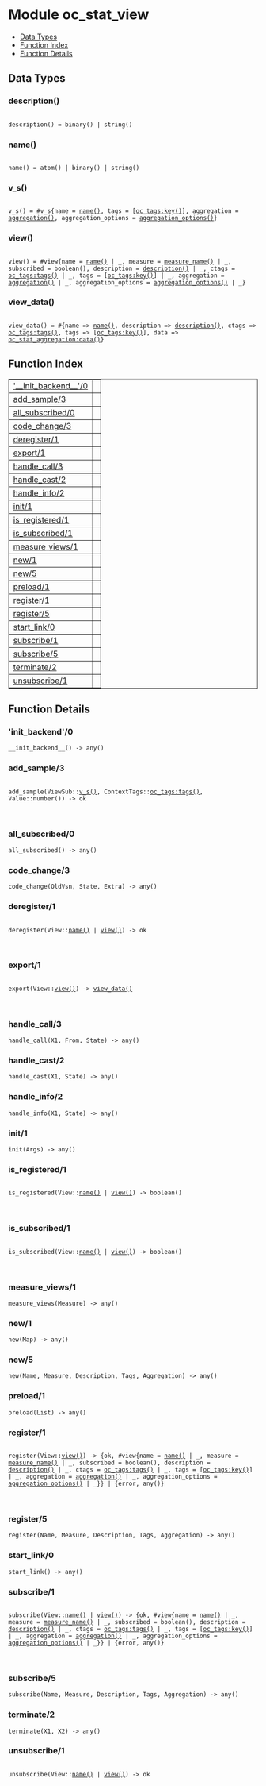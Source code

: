 

# Module oc_stat_view #
* [Data Types](#types)
* [Function Index](#index)
* [Function Details](#functions)

<a name="types"></a>

## Data Types ##




### <a name="type-description">description()</a> ###


<pre><code>
description() = binary() | string()
</code></pre>




### <a name="type-name">name()</a> ###


<pre><code>
name() = atom() | binary() | string()
</code></pre>




### <a name="type-v_s">v_s()</a> ###


<pre><code>
v_s() = #v_s{name = <a href="#type-name">name()</a>, tags = [<a href="oc_tags.md#type-key">oc_tags:key()</a>], aggregation = <a href="#type-aggregation">aggregation()</a>, aggregation_options = <a href="#type-aggregation_options">aggregation_options()</a>}
</code></pre>




### <a name="type-view">view()</a> ###


<pre><code>
view() = #view{name = <a href="#type-name">name()</a> | _, measure = <a href="#type-measure_name">measure_name()</a> | _, subscribed = boolean(), description = <a href="#type-description">description()</a> | _, ctags = <a href="oc_tags.md#type-tags">oc_tags:tags()</a> | _, tags = [<a href="oc_tags.md#type-key">oc_tags:key()</a>] | _, aggregation = <a href="#type-aggregation">aggregation()</a> | _, aggregation_options = <a href="#type-aggregation_options">aggregation_options()</a> | _}
</code></pre>




### <a name="type-view_data">view_data()</a> ###


<pre><code>
view_data() = #{name =&gt; <a href="#type-name">name()</a>, description =&gt; <a href="#type-description">description()</a>, ctags =&gt; <a href="oc_tags.md#type-tags">oc_tags:tags()</a>, tags =&gt; [<a href="oc_tags.md#type-key">oc_tags:key()</a>], data =&gt; <a href="oc_stat_aggregation.md#type-data">oc_stat_aggregation:data()</a>}
</code></pre>

<a name="index"></a>

## Function Index ##


<table width="100%" border="1" cellspacing="0" cellpadding="2" summary="function index"><tr><td valign="top"><a href="#__init_backend__-0">'__init_backend__'/0</a></td><td></td></tr><tr><td valign="top"><a href="#add_sample-3">add_sample/3</a></td><td></td></tr><tr><td valign="top"><a href="#all_subscribed-0">all_subscribed/0</a></td><td></td></tr><tr><td valign="top"><a href="#code_change-3">code_change/3</a></td><td></td></tr><tr><td valign="top"><a href="#deregister-1">deregister/1</a></td><td></td></tr><tr><td valign="top"><a href="#export-1">export/1</a></td><td></td></tr><tr><td valign="top"><a href="#handle_call-3">handle_call/3</a></td><td></td></tr><tr><td valign="top"><a href="#handle_cast-2">handle_cast/2</a></td><td></td></tr><tr><td valign="top"><a href="#handle_info-2">handle_info/2</a></td><td></td></tr><tr><td valign="top"><a href="#init-1">init/1</a></td><td></td></tr><tr><td valign="top"><a href="#is_registered-1">is_registered/1</a></td><td></td></tr><tr><td valign="top"><a href="#is_subscribed-1">is_subscribed/1</a></td><td></td></tr><tr><td valign="top"><a href="#measure_views-1">measure_views/1</a></td><td></td></tr><tr><td valign="top"><a href="#new-1">new/1</a></td><td></td></tr><tr><td valign="top"><a href="#new-5">new/5</a></td><td></td></tr><tr><td valign="top"><a href="#preload-1">preload/1</a></td><td></td></tr><tr><td valign="top"><a href="#register-1">register/1</a></td><td></td></tr><tr><td valign="top"><a href="#register-5">register/5</a></td><td></td></tr><tr><td valign="top"><a href="#start_link-0">start_link/0</a></td><td></td></tr><tr><td valign="top"><a href="#subscribe-1">subscribe/1</a></td><td></td></tr><tr><td valign="top"><a href="#subscribe-5">subscribe/5</a></td><td></td></tr><tr><td valign="top"><a href="#terminate-2">terminate/2</a></td><td></td></tr><tr><td valign="top"><a href="#unsubscribe-1">unsubscribe/1</a></td><td></td></tr></table>


<a name="functions"></a>

## Function Details ##

<a name="__init_backend__-0"></a>

### '__init_backend__'/0 ###

`__init_backend__() -> any()`

<a name="add_sample-3"></a>

### add_sample/3 ###

<pre><code>
add_sample(ViewSub::<a href="#type-v_s">v_s()</a>, ContextTags::<a href="oc_tags.md#type-tags">oc_tags:tags()</a>, Value::number()) -&gt; ok
</code></pre>
<br />

<a name="all_subscribed-0"></a>

### all_subscribed/0 ###

`all_subscribed() -> any()`

<a name="code_change-3"></a>

### code_change/3 ###

`code_change(OldVsn, State, Extra) -> any()`

<a name="deregister-1"></a>

### deregister/1 ###

<pre><code>
deregister(View::<a href="#type-name">name()</a> | <a href="#type-view">view()</a>) -&gt; ok
</code></pre>
<br />

<a name="export-1"></a>

### export/1 ###

<pre><code>
export(View::<a href="#type-view">view()</a>) -&gt; <a href="#type-view_data">view_data()</a>
</code></pre>
<br />

<a name="handle_call-3"></a>

### handle_call/3 ###

`handle_call(X1, From, State) -> any()`

<a name="handle_cast-2"></a>

### handle_cast/2 ###

`handle_cast(X1, State) -> any()`

<a name="handle_info-2"></a>

### handle_info/2 ###

`handle_info(X1, State) -> any()`

<a name="init-1"></a>

### init/1 ###

`init(Args) -> any()`

<a name="is_registered-1"></a>

### is_registered/1 ###

<pre><code>
is_registered(View::<a href="#type-name">name()</a> | <a href="#type-view">view()</a>) -&gt; boolean()
</code></pre>
<br />

<a name="is_subscribed-1"></a>

### is_subscribed/1 ###

<pre><code>
is_subscribed(View::<a href="#type-name">name()</a> | <a href="#type-view">view()</a>) -&gt; boolean()
</code></pre>
<br />

<a name="measure_views-1"></a>

### measure_views/1 ###

`measure_views(Measure) -> any()`

<a name="new-1"></a>

### new/1 ###

`new(Map) -> any()`

<a name="new-5"></a>

### new/5 ###

`new(Name, Measure, Description, Tags, Aggregation) -> any()`

<a name="preload-1"></a>

### preload/1 ###

`preload(List) -> any()`

<a name="register-1"></a>

### register/1 ###

<pre><code>
register(View::<a href="#type-view">view()</a>) -&gt; {ok, #view{name = <a href="#type-name">name()</a> | _, measure = <a href="#type-measure_name">measure_name()</a> | _, subscribed = boolean(), description = <a href="#type-description">description()</a> | _, ctags = <a href="oc_tags.md#type-tags">oc_tags:tags()</a> | _, tags = [<a href="oc_tags.md#type-key">oc_tags:key()</a>] | _, aggregation = <a href="#type-aggregation">aggregation()</a> | _, aggregation_options = <a href="#type-aggregation_options">aggregation_options()</a> | _}} | {error, any()}
</code></pre>
<br />

<a name="register-5"></a>

### register/5 ###

`register(Name, Measure, Description, Tags, Aggregation) -> any()`

<a name="start_link-0"></a>

### start_link/0 ###

`start_link() -> any()`

<a name="subscribe-1"></a>

### subscribe/1 ###

<pre><code>
subscribe(View::<a href="#type-name">name()</a> | <a href="#type-view">view()</a>) -&gt; {ok, #view{name = <a href="#type-name">name()</a> | _, measure = <a href="#type-measure_name">measure_name()</a> | _, subscribed = boolean(), description = <a href="#type-description">description()</a> | _, ctags = <a href="oc_tags.md#type-tags">oc_tags:tags()</a> | _, tags = [<a href="oc_tags.md#type-key">oc_tags:key()</a>] | _, aggregation = <a href="#type-aggregation">aggregation()</a> | _, aggregation_options = <a href="#type-aggregation_options">aggregation_options()</a> | _}} | {error, any()}
</code></pre>
<br />

<a name="subscribe-5"></a>

### subscribe/5 ###

`subscribe(Name, Measure, Description, Tags, Aggregation) -> any()`

<a name="terminate-2"></a>

### terminate/2 ###

`terminate(X1, X2) -> any()`

<a name="unsubscribe-1"></a>

### unsubscribe/1 ###

<pre><code>
unsubscribe(View::<a href="#type-name">name()</a> | <a href="#type-view">view()</a>) -&gt; ok
</code></pre>
<br />

